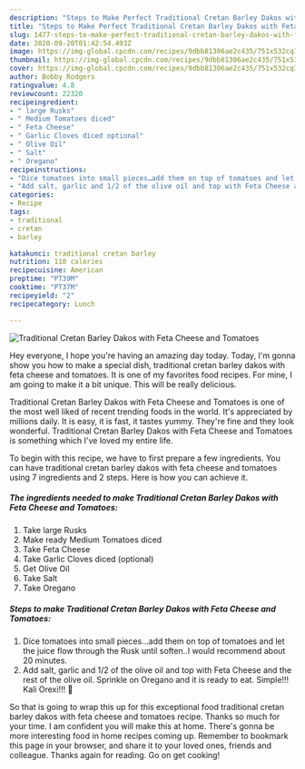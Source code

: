 ```yaml
---
description: "Steps to Make Perfect Traditional Cretan Barley Dakos with Feta Cheese and Tomatoes"
title: "Steps to Make Perfect Traditional Cretan Barley Dakos with Feta Cheese and Tomatoes"
slug: 1477-steps-to-make-perfect-traditional-cretan-barley-dakos-with-feta-cheese-and-tomatoes
date: 2020-09-20T01:42:54.493Z
image: https://img-global.cpcdn.com/recipes/9dbb81306ae2c435/751x532cq70/traditional-cretan-barley-dakos-with-feta-cheese-and-tomatoes-recipe-main-photo.jpg
thumbnail: https://img-global.cpcdn.com/recipes/9dbb81306ae2c435/751x532cq70/traditional-cretan-barley-dakos-with-feta-cheese-and-tomatoes-recipe-main-photo.jpg
cover: https://img-global.cpcdn.com/recipes/9dbb81306ae2c435/751x532cq70/traditional-cretan-barley-dakos-with-feta-cheese-and-tomatoes-recipe-main-photo.jpg
author: Bobby Rodgers
ratingvalue: 4.8
reviewcount: 22320
recipeingredient:
- " large Rusks"
- " Medium Tomatoes diced"
- " Feta Cheese"
- " Garlic Cloves diced optional"
- " Olive Oil"
- " Salt"
- " Oregano"
recipeinstructions:
- "Dice tomatoes into small pieces…add them on top of tomatoes and let the juice flow through the Rusk until soften..I would recommend about 20 minutes."
- "Add salt, garlic and 1/2 of the olive oil and top with Feta Cheese and the rest of the olive oil. Sprinkle on Oregano and it is ready to eat. Simple!!! Kali Orexi!!! 🙂"
categories:
- Recipe
tags:
- traditional
- cretan
- barley

katakunci: traditional cretan barley 
nutrition: 110 calories
recipecuisine: American
preptime: "PT39M"
cooktime: "PT37M"
recipeyield: "2"
recipecategory: Lunch

---
```



![Traditional Cretan Barley Dakos with Feta Cheese and Tomatoes](https://img-global.cpcdn.com/recipes/9dbb81306ae2c435/751x532cq70/traditional-cretan-barley-dakos-with-feta-cheese-and-tomatoes-recipe-main-photo.jpg)

Hey everyone, I hope you're having an amazing day today. Today, I'm gonna show you how to make a special dish, traditional cretan barley dakos with feta cheese and tomatoes. It is one of my favorites food recipes. For mine, I am going to make it a bit unique. This will be really delicious.

Traditional Cretan Barley Dakos with Feta Cheese and Tomatoes is one of the most well liked of recent trending foods in the world. It's appreciated by millions daily. It is easy, it is fast, it tastes yummy. They're fine and they look wonderful. Traditional Cretan Barley Dakos with Feta Cheese and Tomatoes is something which I've loved my entire life.




To begin with this recipe, we have to first prepare a few ingredients. You can have traditional cretan barley dakos with feta cheese and tomatoes using 7 ingredients and 2 steps. Here is how you can achieve it.

<!--inarticleads1-->

##### The ingredients needed to make Traditional Cretan Barley Dakos with Feta Cheese and Tomatoes:

1. Take  large Rusks
1. Make ready  Medium Tomatoes diced
1. Take  Feta Cheese
1. Take  Garlic Cloves diced (optional)
1. Get  Olive Oil
1. Take  Salt
1. Take  Oregano




<!--inarticleads2-->

##### Steps to make Traditional Cretan Barley Dakos with Feta Cheese and Tomatoes:

1. Dice tomatoes into small pieces…add them on top of tomatoes and let the juice flow through the Rusk until soften..I would recommend about 20 minutes.
1. Add salt, garlic and 1/2 of the olive oil and top with Feta Cheese and the rest of the olive oil. Sprinkle on Oregano and it is ready to eat. Simple!!! Kali Orexi!!! 🙂




So that is going to wrap this up for this exceptional food traditional cretan barley dakos with feta cheese and tomatoes recipe. Thanks so much for your time. I am confident you will make this at home. There's gonna be more interesting food in home recipes coming up. Remember to bookmark this page in your browser, and share it to your loved ones, friends and colleague. Thanks again for reading. Go on get cooking!
